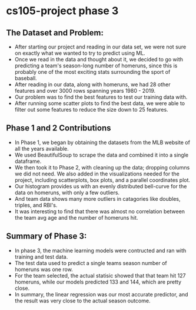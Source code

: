 # cs105-project phase 3

## The Dataset and Problem:
* After starting our project and reading in our data set, we were not sure on exactly what we wanted to try to predict using ML.
* Once we read in the data and thought about it, we decided to go with predicting a team's season-long number of homeruns, since this is probably one of the most exciting stats surrounding the sport of baseball.
* After reading in our data, along with homeruns, we had 28 other features and over 3000 rows spanning years 1980 - 2019.
* Our problem was to find the best features to test our training data with.
* After running some scatter plots to find the best data, we were able to filter out some features to reduce the size down to 25 features.
  
## Phase 1 and 2 Contributions
* In Phase 1, we began by obtaining the datasets from the MLB website of all the years available.
* We used BeautifulSoup to scrape the data and combined it into a single dataframe.
* We then took it to Phase 2, with cleaning up the data; dropping columns we did not need. We also added in the visualizations needed for the project,
including scatterplots, box plots, and a parallel coordinates plot.
* Our histogram provides us with an evenly distributed bell-curve for the data on homeruns, with only a few outliers. 
* And team data shows many more outliers in catagories like doubles, triples, and RBI's. 
* It was interesting to find that there was almost no correlation between the team avg age and the number of homeruns hit.
## Summary of Phase 3:
* In phase 3, the machine learning models were contructed and ran with training and test data.
* The test data used to predict a single teams season number of homeruns was one row.
* For the team selected, the actual statisic showed that that team hit 127 homeruns, while our models predicted 133 and 144, which are pretty close.
* In summary, the linear regression was our most accurate predictor, and the result was very close to the actual season outcome. 

